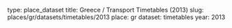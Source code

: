 type: place_dataset
title: Greece / Transport Timetables (2013)
slug: places/gr/datasets/timetables/2013
place: gr
dataset: timetables
year: 2013
